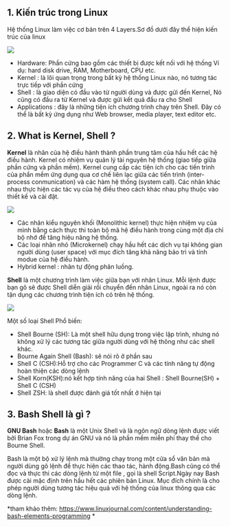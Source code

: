 ## 1. Kiến trúc trong Linux

Hệ thống Linux làm việc cơ bản trên 4 Layers.Sơ đồ dưới đây thể hiện kiến trúc của linux

<img src="https://tecadmin.net/tutorial/wp-content/uploads/2017/10/linux-architecture-image.png">

- Hardware: Phần cứng bao gồm các thiết bị được kết nối với hệ thống Ví dụ: hard disk drive, RAM, Motherboard, CPU etc.
- Kernel : là lõi quan trọng trong bất kỳ hệ thống Linux nào, nó tương tác trực tiếp với phần cứng 
- Shell : là giao diện có đầu vào từ người dùng và được gửi đến Kernel, Nó cũng có đầu ra từ Kernel và được gửi kết quả đầu ra cho Shell
- Applications : đây là những tiện ích chương trình chạy trên Shell. Đây có thể là bất kỳ ứng dụng như Web browser, media player, text editor etc.

## 2. What is Kernel, Shell ?

**Kernel** là nhân của hệ điều hành thành phần trung tâm của hầu hết  các hệ điều hành. Kernel có nhiệm vụ quản lý tài nguyên hệ thống (giao tiếp giữa phần cứng và phần mềm). Kernel cung cấp các tiện ích cho các tiến trình của phần mềm ứng dụng qua cơ chế liên lạc giữa các tiến trình (inter-process conmunication) và các hàm hệ thống (system call). Các nhân khác nhau thực hiện các tác vụ của hệ điều theo cách khác nhau phụ thuộc vào thiết kế và cài đặt.
 
 <img src="http://hoangit.org/wp-content/uploads/2016/09/kernel-phien-ban.png">
 
 - Các nhân kiểu nguyên khối (Monolithic kernel) thực hiện nhiệm vụ của mình bằng cách thực thi toàn bộ mã hệ điều hành trong cùng một địa chỉ bộ nhớ để tăng hiệu năng hệ thống.
 - Các loại nhân nhỏ (Microkernel) chạy hầu hết các dịch vụ tại không gian người dùng (user space) với mục đích tăng khả năng bảo trì và tính modue của hệ điều hành.
 - Hybrid kernel : nhân tự động phân luồng.
 
 **Shell** là một chương trình làm việc giữa bạn với nhân Linux. Mỗi lệnh được bạn gõ sẽ được Shell diễn giải rồi chuyển đến nhân Linux, ngoài ra nó còn tận dụng các chương trình tiện ích có trên hệ thống.
 
 <img src="https://i.imgur.com/ce6sg4t.png">

Một số loại Shell Phổ biến:
- Shell Bourne (SH): Là một shell hữu dụng trong việc lập trình, nhưng nó không xử lý các tương tác giữa người dùng với hệ thông như các shell khác.
- Bourne Again Shell (Bash): sẽ nói rõ ở phần sau
- Shell C (CSH):Hỗ trợ cho các Programmer C và các tính năng tự động hoàn thiện các dòng lệnh
- Shell Korn(KSH):nó kết hợp tính năng của hai Shell : Shell Bourne(SH) + Shell C (CSH)
- Shell ZSH: là shell được đánh giá tốt nhất ở hiện tại

## 3. Bash Shell là gì ?

**GNU Bash** hoặc **Bash** là một Unix Shell và là ngôn ngữ dòng lệnh được viết bởi Brian Fox trong dự án GNU và nó là phần mềm miễn phí thay thế cho Bourne Shell.

Bash là  một bộ xử lý lệnh mà thường chạy trong một cửa sổ văn bản mà người dùng gõ lệnh để thực hiện các thao tác, hành động.Bash cũng có thể đọc và thực thi các dòng lệnh từ một file , gọi là shell Script.Ngày nay Bash được cài mặc định trên hầu hết các phiên bản Linux. Mục đích chính là cho phép người dùng tương tác hiệu quả với hệ thống của linux thông qua các dòng lệnh.

*tham khảo thêm: https://www.linuxjournal.com/content/understanding-bash-elements-programming *
